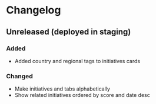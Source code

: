 # Changelog

## Unreleased (deployed in staging)

### Added

- Added country and regional tags to initiatives cards

### Changed

- Make initiatives and tabs alphabetically
- Show related initiatives ordered by score and date desc